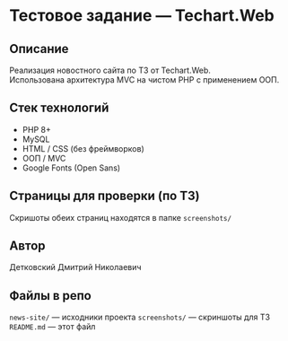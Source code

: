 # Тестовое задание — Techart.Web
## Описание
Реализация новостного сайта по ТЗ от Techart.Web.  
Использована архитектура MVC на чистом PHP с применением ООП.  

## Стек технологий
- PHP 8+
- MySQL
- HTML / CSS (без фреймворков)
- ООП / MVC
- Google Fonts (Open Sans)

## Страницы для проверки (по ТЗ)
Скришоты обеих страниц находятся в папке `screenshots/`

## Автор
Детковский Дмитрий Николаевич

## Файлы в репо
`news-site/` — исходники проекта
`screenshots/` — скриншоты для ТЗ
`README.md` — этот файл
